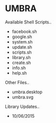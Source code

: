 # UMBRA

Available Shell Scripts..

* facebook.sh
* google.sh
* system.sh
* update.sh
* scripts.sh
* library.sh
* create.sh
* info.sh
* help.sh

Other Files..

* umbra.desktop
* umbra.svg

Library Updates..

* 10/06/2015
